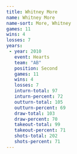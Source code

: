 ```yaml
---
title: Whitney More
name: Whitney More
name-sort: More, Whitney
games: 11
wins: 4
losses: 7
years:
 - year: 2010
   event: Hearts
   team: "AB"
   position: Second
   games: 11
   wins: 4
   losses: 7
   inturn-total: 97
   inturn-percent: 72
   outturn-total: 105
   outturn-percent: 69
   draw-total: 103
   draw-percent: 70
   takeout-total: 99
   takeout-percent: 71
   shots-total: 202
   shots-percent: 71
---
```


